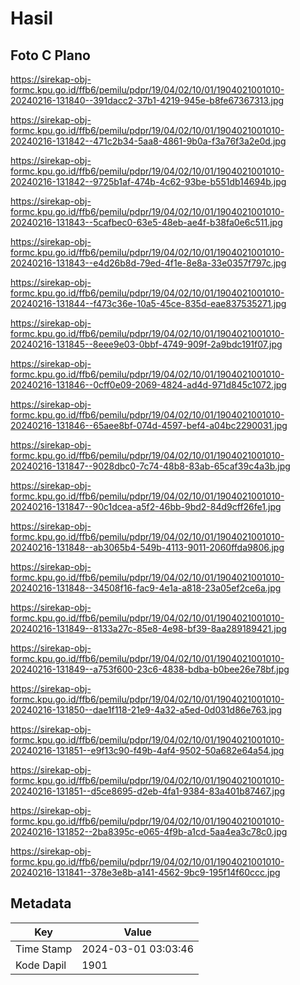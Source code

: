 # Hasil

## Foto C Plano

https://sirekap-obj-formc.kpu.go.id/ffb6/pemilu/pdpr/19/04/02/10/01/1904021001010-20240216-131840--391dacc2-37b1-4219-945e-b8fe67367313.jpg

https://sirekap-obj-formc.kpu.go.id/ffb6/pemilu/pdpr/19/04/02/10/01/1904021001010-20240216-131842--471c2b34-5aa8-4861-9b0a-f3a76f3a2e0d.jpg

https://sirekap-obj-formc.kpu.go.id/ffb6/pemilu/pdpr/19/04/02/10/01/1904021001010-20240216-131842--9725b1af-474b-4c62-93be-b551db14694b.jpg

https://sirekap-obj-formc.kpu.go.id/ffb6/pemilu/pdpr/19/04/02/10/01/1904021001010-20240216-131843--5cafbec0-63e5-48eb-ae4f-b38fa0e6c511.jpg

https://sirekap-obj-formc.kpu.go.id/ffb6/pemilu/pdpr/19/04/02/10/01/1904021001010-20240216-131843--e4d26b8d-79ed-4f1e-8e8a-33e0357f797c.jpg

https://sirekap-obj-formc.kpu.go.id/ffb6/pemilu/pdpr/19/04/02/10/01/1904021001010-20240216-131844--f473c36e-10a5-45ce-835d-eae837535271.jpg

https://sirekap-obj-formc.kpu.go.id/ffb6/pemilu/pdpr/19/04/02/10/01/1904021001010-20240216-131845--8eee9e03-0bbf-4749-909f-2a9bdc191f07.jpg

https://sirekap-obj-formc.kpu.go.id/ffb6/pemilu/pdpr/19/04/02/10/01/1904021001010-20240216-131846--0cff0e09-2069-4824-ad4d-971d845c1072.jpg

https://sirekap-obj-formc.kpu.go.id/ffb6/pemilu/pdpr/19/04/02/10/01/1904021001010-20240216-131846--65aee8bf-074d-4597-bef4-a04bc2290031.jpg

https://sirekap-obj-formc.kpu.go.id/ffb6/pemilu/pdpr/19/04/02/10/01/1904021001010-20240216-131847--9028dbc0-7c74-48b8-83ab-65caf39c4a3b.jpg

https://sirekap-obj-formc.kpu.go.id/ffb6/pemilu/pdpr/19/04/02/10/01/1904021001010-20240216-131847--90c1dcea-a5f2-46bb-9bd2-84d9cff26fe1.jpg

https://sirekap-obj-formc.kpu.go.id/ffb6/pemilu/pdpr/19/04/02/10/01/1904021001010-20240216-131848--ab3065b4-549b-4113-9011-2060ffda9806.jpg

https://sirekap-obj-formc.kpu.go.id/ffb6/pemilu/pdpr/19/04/02/10/01/1904021001010-20240216-131848--34508f16-fac9-4e1a-a818-23a05ef2ce6a.jpg

https://sirekap-obj-formc.kpu.go.id/ffb6/pemilu/pdpr/19/04/02/10/01/1904021001010-20240216-131849--8133a27c-85e8-4e98-bf39-8aa289189421.jpg

https://sirekap-obj-formc.kpu.go.id/ffb6/pemilu/pdpr/19/04/02/10/01/1904021001010-20240216-131849--a753f600-23c6-4838-bdba-b0bee26e78bf.jpg

https://sirekap-obj-formc.kpu.go.id/ffb6/pemilu/pdpr/19/04/02/10/01/1904021001010-20240216-131850--dae1f118-21e9-4a32-a5ed-0d031d86e763.jpg

https://sirekap-obj-formc.kpu.go.id/ffb6/pemilu/pdpr/19/04/02/10/01/1904021001010-20240216-131851--e9f13c90-f49b-4af4-9502-50a682e64a54.jpg

https://sirekap-obj-formc.kpu.go.id/ffb6/pemilu/pdpr/19/04/02/10/01/1904021001010-20240216-131851--d5ce8695-d2eb-4fa1-9384-83a401b87467.jpg

https://sirekap-obj-formc.kpu.go.id/ffb6/pemilu/pdpr/19/04/02/10/01/1904021001010-20240216-131852--2ba8395c-e065-4f9b-a1cd-5aa4ea3c78c0.jpg

https://sirekap-obj-formc.kpu.go.id/ffb6/pemilu/pdpr/19/04/02/10/01/1904021001010-20240216-131841--378e3e8b-a141-4562-9bc9-195f14f60ccc.jpg


## Metadata

| Key        | Value               |
| ---------- | ------------------- |
| Time Stamp | 2024-03-01 03:03:46 |
| Kode Dapil | 1901                |



